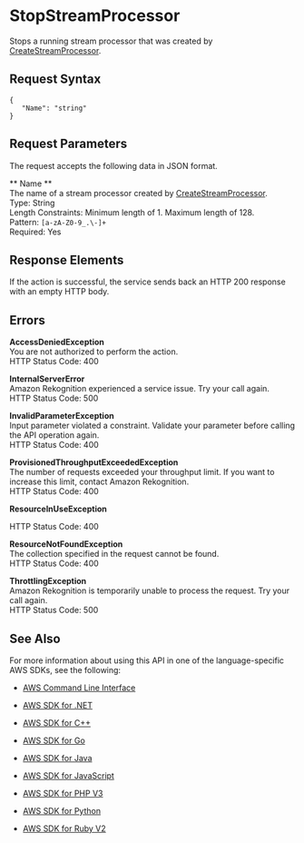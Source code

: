 # StopStreamProcessor<a name="API_StopStreamProcessor"></a>

Stops a running stream processor that was created by [CreateStreamProcessor](API_CreateStreamProcessor.md)\.

## Request Syntax<a name="API_StopStreamProcessor_RequestSyntax"></a>

```
{
   "Name": "string"
}
```

## Request Parameters<a name="API_StopStreamProcessor_RequestParameters"></a>

The request accepts the following data in JSON format\.

 ** Name **   
The name of a stream processor created by [CreateStreamProcessor](API_CreateStreamProcessor.md)\.  
Type: String  
Length Constraints: Minimum length of 1\. Maximum length of 128\.  
Pattern: `[a-zA-Z0-9_.\-]+`   
Required: Yes

## Response Elements<a name="API_StopStreamProcessor_ResponseElements"></a>

If the action is successful, the service sends back an HTTP 200 response with an empty HTTP body\.

## Errors<a name="API_StopStreamProcessor_Errors"></a>

 **AccessDeniedException**   
You are not authorized to perform the action\.  
HTTP Status Code: 400

 **InternalServerError**   
Amazon Rekognition experienced a service issue\. Try your call again\.  
HTTP Status Code: 500

 **InvalidParameterException**   
Input parameter violated a constraint\. Validate your parameter before calling the API operation again\.  
HTTP Status Code: 400

 **ProvisionedThroughputExceededException**   
The number of requests exceeded your throughput limit\. If you want to increase this limit, contact Amazon Rekognition\.  
HTTP Status Code: 400

 **ResourceInUseException**   
  
HTTP Status Code: 400

 **ResourceNotFoundException**   
The collection specified in the request cannot be found\.  
HTTP Status Code: 400

 **ThrottlingException**   
Amazon Rekognition is temporarily unable to process the request\. Try your call again\.  
HTTP Status Code: 500

## See Also<a name="API_StopStreamProcessor_SeeAlso"></a>

For more information about using this API in one of the language\-specific AWS SDKs, see the following:

+  [AWS Command Line Interface](http://docs.aws.amazon.com/goto/aws-cli/rekognition-2016-06-27/StopStreamProcessor) 

+  [AWS SDK for \.NET](http://docs.aws.amazon.com/goto/DotNetSDKV3/rekognition-2016-06-27/StopStreamProcessor) 

+  [AWS SDK for C\+\+](http://docs.aws.amazon.com/goto/SdkForCpp/rekognition-2016-06-27/StopStreamProcessor) 

+  [AWS SDK for Go](http://docs.aws.amazon.com/goto/SdkForGoV1/rekognition-2016-06-27/StopStreamProcessor) 

+  [AWS SDK for Java](http://docs.aws.amazon.com/goto/SdkForJava/rekognition-2016-06-27/StopStreamProcessor) 

+  [AWS SDK for JavaScript](http://docs.aws.amazon.com/goto/AWSJavaScriptSDK/rekognition-2016-06-27/StopStreamProcessor) 

+  [AWS SDK for PHP V3](http://docs.aws.amazon.com/goto/SdkForPHPV3/rekognition-2016-06-27/StopStreamProcessor) 

+  [AWS SDK for Python](http://docs.aws.amazon.com/goto/boto3/rekognition-2016-06-27/StopStreamProcessor) 

+  [AWS SDK for Ruby V2](http://docs.aws.amazon.com/goto/SdkForRubyV2/rekognition-2016-06-27/StopStreamProcessor) 